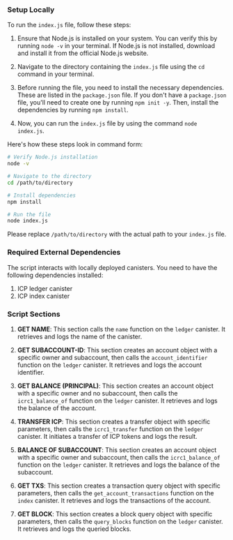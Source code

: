 ### Setup Locally
To run the `index.js` file, follow these steps:

1. Ensure that Node.js is installed on your system. You can verify this by running `node -v` in your terminal. If Node.js is not installed, download and install it from the official Node.js website.

2. Navigate to the directory containing the `index.js` file using the `cd` command in your terminal.

3. Before running the file, you need to install the necessary dependencies. These are listed in the `package.json` file. If you don't have a `package.json` file, you'll need to create one by running `npm init -y`. Then, install the dependencies by running `npm install`.

4. Now, you can run the `index.js` file by using the command `node index.js`.

Here's how these steps look in command form:

```bash
# Verify Node.js installation
node -v

# Navigate to the directory
cd /path/to/directory

# Install dependencies
npm install

# Run the file
node index.js
```

Please replace `/path/to/directory` with the actual path to your `index.js` file.

### Required External Dependencies
The script interacts with locally deployed canisters. You need to have the following dependencies installed:
1. ICP ledger canister
2. ICP index canister

### Script Sections

1. **GET NAME**: This section calls the `name` function on the `ledger` canister. It retrieves and logs the name of the canister.

2. **GET SUBACCOUNT-ID**: This section creates an account object with a specific owner and subaccount, then calls the `account_identifier` function on the `ledger` canister. It retrieves and logs the account identifier.

3. **GET BALANCE (PRINCIPAL)**: This section creates an account object with a specific owner and no subaccount, then calls the `icrc1_balance_of` function on the `ledger` canister. It retrieves and logs the balance of the account.

4. **TRANSFER ICP**: This section creates a transfer object with specific parameters, then calls the `icrc1_transfer` function on the `ledger` canister. It initiates a transfer of ICP tokens and logs the result.

5. **BALANCE OF SUBACCOUNT**: This section creates an account object with a specific owner and subaccount, then calls the `icrc1_balance_of` function on the `ledger` canister. It retrieves and logs the balance of the subaccount.

6. **GET TXS**: This section creates a transaction query object with specific parameters, then calls the `get_account_transactions` function on the `index` canister. It retrieves and logs the transactions of the account.

7. **GET BLOCK**: This section creates a block query object with specific parameters, then calls the `query_blocks` function on the `ledger` canister. It retrieves and logs the queried blocks.